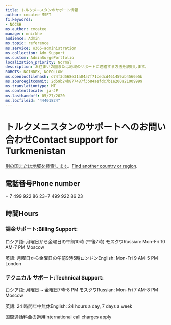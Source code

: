 ```yaml
---
title: トルクメニスタンのサポート情報
author: cmcatee-MSFT
f1.keywords:
- NOCSH
ms.author: cmcatee
manager: mnirkhe
audience: Admin
ms.topic: reference
ms.service: o365-administration
ms.collection: Adm_Support
ms.custom: AdminSurgePortfolio
localization_priority: Normal
description: お住まいの国または地域のサポートに連絡する方法を説明します。
ROBOTS: NOINDEX, NOFOLLOW
ms.openlocfilehash: d74f3d568e31a04a7f71cedcd461459ab4566e5b
ms.sourcegitcommit: 2d59b24b877487f3b84aefdc7b1e200a21009999
ms.translationtype: MT
ms.contentlocale: ja-JP
ms.lasthandoff: 05/27/2020
ms.locfileid: "44401824"
---
```

# <a name="contact-support-for-turkmenistan"></a><span data-ttu-id="becba-103">トルクメニスタンのサポートへのお問い合わせ</span><span class="sxs-lookup"><span data-stu-id="becba-103">Contact support for Turkmenistan</span></span>

<span data-ttu-id="becba-104">[別の国または地域を検索します](../contact-support-for-business-products.md)。</span><span class="sxs-lookup"><span data-stu-id="becba-104">[Find another country or region](../contact-support-for-business-products.md).</span></span>

## <a name="phone-number"></a><span data-ttu-id="becba-105">電話番号</span><span class="sxs-lookup"><span data-stu-id="becba-105">Phone number</span></span>
<span data-ttu-id="becba-106">+ 7 499 922 86 23</span><span class="sxs-lookup"><span data-stu-id="becba-106">+7 499 922 86 23</span></span>

## <a name="hours"></a><span data-ttu-id="becba-107">時間</span><span class="sxs-lookup"><span data-stu-id="becba-107">Hours</span></span>
### <a name="billing-support"></a><span data-ttu-id="becba-108">課金サポート:</span><span class="sxs-lookup"><span data-stu-id="becba-108">Billing Support:</span></span>

<span data-ttu-id="becba-109">ロシア語: 月曜日から金曜日の午前10時 (午後7時) モスクワ</span><span class="sxs-lookup"><span data-stu-id="becba-109">Russian: Mon-Fri 10 AM-7 PM Moscow</span></span>

<span data-ttu-id="becba-110">英語: 月曜日から金曜日の午前9時5時ロンドン</span><span class="sxs-lookup"><span data-stu-id="becba-110">English: Mon-Fri 9 AM-5 PM London</span></span>

### <a name="technical-support"></a><span data-ttu-id="becba-111">テクニカル サポート:</span><span class="sxs-lookup"><span data-stu-id="becba-111">Technical Support:</span></span>

<span data-ttu-id="becba-112">ロシア語: 月曜日 ~ 金曜日7時-8 PM モスクワ</span><span class="sxs-lookup"><span data-stu-id="becba-112">Russian: Mon-Fri 7 AM-8 PM Moscow</span></span>

<span data-ttu-id="becba-113">英語: 24 時間年中無休</span><span class="sxs-lookup"><span data-stu-id="becba-113">English: 24 hours a day, 7 days a week</span></span>

<span data-ttu-id="becba-114">国際通話料金の適用</span><span class="sxs-lookup"><span data-stu-id="becba-114">International call charges apply</span></span>
